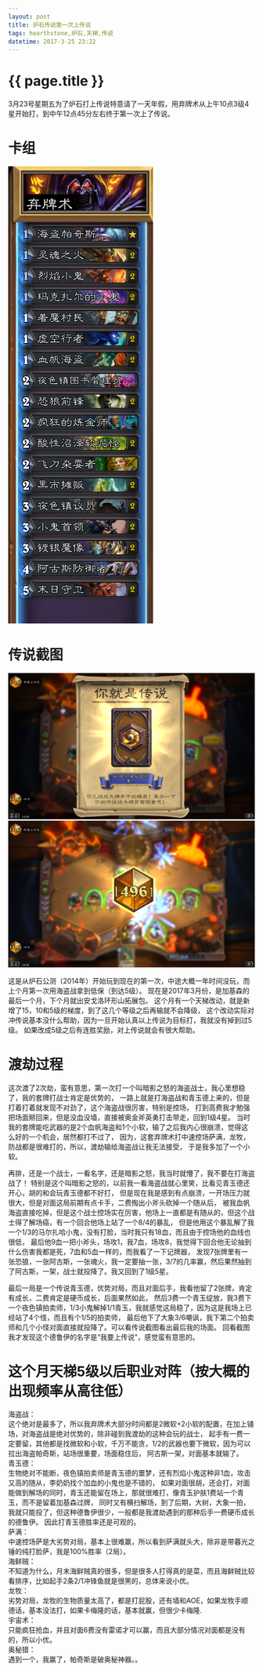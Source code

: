 ```yaml
---
layout: post
title: 炉石传说第一次上传说
tags: hearthstone,炉石,天梯,传说
datetime: 2017-3-25 23:22
---
```


{{ page.title }}
================

3月23号星期五为了炉石打上传说特意请了一天年假，用弃牌术从上午10点3级4星开始打，到中午12点45分左右终于第一次上了传说。

# 卡组
<img src="/assets/img/hs-3.png" />

# 传说截图
<img src="/assets/img/hearthstone-sc-2.png" />
<img src="/assets/img/hearthstone-sc-1.png" />

<p>
这是从炉石公测（2014年）开始玩到现在的第一次，中途大概一年时间没玩，而上个月第一次用海盗战拿到低保（到达5级）。
现在是2017年3月份，是加基森的最后一个月，下个月就出安戈洛环形山拓展包。
这个月有一个天梯改动，就是新增了15，10和5级的梯度，到了这几个等级之后再输就不会降级，
这个改动实际对冲传说基本没什么帮助，因为一旦开始认真以上传说为目标打，我就没有掉到过5级。
如果改成5级之后有连胜奖励，对上传说就会有很大帮助。
</p>

# 渡劫过程

<p>
这次渡了2次劫，蛮有意思，第一次打一个叫暗影之怒的海盗战士，我心里想稳了，我的套牌打战士肯定是优势的，
一路上就是打海盗战和青玉德上来的，但是打着打着就发现不对劲了，这个海盗战很厉害，特别是控场，
打到高费我才勉强把场面掰回来，但是没血没墙，直接被奥金斧英勇打击带走，回到1级4星。
当时我的套牌能吃武器的是2个血帆海盗和1个小软，输了之后我内心很崩溃，觉得这么好的一个机会，居然都打不过了，
因为，这套弃牌术打中速控场萨满，龙牧，防战都是很难打的，所以，渡劫输给海盗战让我无法接受，
于是我多加了一个小软。
</p>
<p>再排，还是一个战士，一看名字，还是暗影之怒，我当时就懵了，我不要在打海盗战了！
特别是这个叫暗影之怒的，以前我一看海盗战就心里笑，比看见青玉德还开心，胡的和会玩青玉德都不好打，
但是现在我是感到有点崩溃，一开场压力就很大，但是对面这局前期有点卡手，二费掏出小斧头砍掉一个随从后，
被我血帆海盗直接吃掉，但是这个战士控场实在厉害，他场上一直都是有随从的，但这个战士得了解场癌，有一个回合他场上站了一个8/4的暴乱，
但是他用这个暴乱解了我一个1/3的马尔扎哈小鬼，没有打脸，当时我只有18血，而且由于控场他的血线也很低，
最后他9血一把小斧头，场攻1，我7血，场攻8，我觉得下回合他无论抽到什么伤害我都是死，7血和5血一样的，而我看了一下记牌器，
发现7张牌里有一张恐狼，一张阿古斯，一张魂火，我一定要抽一张，3/7的几率赢，然后果然抽到了阿古斯，一架，战士就投降了。我又回到了1级5星。
</p>
<p>
最后一局是一个传说青玉德，优势对局，而且对面后手，我看他留了2张牌，肯定有成长，二费肯定是硬币成长，后面果然如此，
然后3费一个青玉绽放，我3费下一个夜色镇拍卖师，1/3小鬼解掉1/1青玉，我就感觉这局稳了，因为这是我场上已经站了4个怪，而且有个1/5的拍卖师，
最后他下了大象3/6嘲讽，我下第二个拍卖师和几个小怪对面直接就投降了。可以看传说截图看出最后我的场面。
回看截图我才发现这个德鲁伊的名字是“我要上传说”，感觉蛮有意思的。
</p>

# 这个月天梯5级以后职业对阵（按大概的出现频率从高往低）

海盗战：</br>
这个绝对是最多了，所以我弃牌术大部分时间都是2微软+2小软的配置，在加上铺场，对海盗战是绝对优势的，除非碰到我渡劫的这种会玩的战士，
起手有一费一定要留，其他都是找微软和小软，千万不能贪，1/2的武器也要下微软，因为可以拉出海盗帕奇斯，站场很重要，场面稳住后，
阿古斯一架，对面基本就输了。</br>
青玉德：</br>
生物绝对不能断，夜色镇拍卖师是青玉德的噩梦，还有烈焰小鬼这种非1血，攻击又高的随从，李奶奶找个加血的小鬼也是不错的，
如果对面很胡，还会打，对面能做到解场的同时，青玉还能留在场上，那就很难打，像青玉护肤1费站一个青玉，而不是留着加基森过牌，
同时又有横扫解场，到了后期，大树，大象一拍，我就只能投了，但这种德鲁伊很少，一般都是我渡劫遇到的那种后手一费硬币成长的德鲁伊。
因此打青玉德胜率还是可观的。</br>
萨满：</br>
中速控场萨是大劣势对局，基本上很难赢，所以看到萨满就头大，除非是带暮光之锤的纯打脸萨，我是100%胜率（2局）。</br>
海鲜贼：</br>
不知道为什么，月末海鲜贼真的很多，但是很多人打得真的是菜，而且海鲜贼比较看排序，比如起手2条2/1冲锋鱼就是很黑的，总体来说小优。</br>
龙牧：</br>
劣势对局，龙牧的生物质量太高了，都是打屁股，还有墙和AOE，如果龙牧手顺德话，基本没法打，如果卡梅隆的话，基本就赢，但很少卡梅隆.</br>
宇宙术：</br>
只能疯狂抢血，并且对面6费没有雷诺才可以赢，而且大部分情况对面都是没有的，所以小优。</br>
奥秘猎：</br>
遇到一个，我赢了，帕奇斯是破奥秘神器。。</br>
